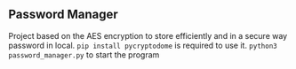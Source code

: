 ## Password Manager
Project based on the AES encryption to store efficiently and in a secure way password in local. 
`pip install pycryptodome` is required to use it.
`python3 password_manager.py` to start the program

